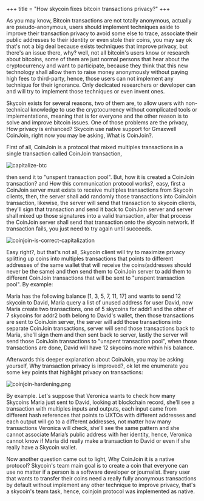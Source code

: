 +++
title = "How skycoin fixes bitcoin transactions privacy?"
+++

As you may know, Bitcoin transactions are not totally anonymous, actually are pseudo-anonymous, users should implement techniques aside to improve their transaction privacy to avoid some else to trace, associate their public addresses to their identity or even stole their coins, you may say ok that's not a big deal because exists techniques that improve privacy, but there's an issue there, why? well, not all bitcoin's users know or research about bitcoins, some of them are just normal persons that hear about the cryptocurrency and want to participate, because they think that this new technology shall allow them to raise money anonymously without paying high fees to third-party, hence, those users can not implement any technique for their ignorance. Only dedicated researchers or developer can and will try to implement those techniques or even invent ones.

Skycoin exists for several reasons, two of them are, to allow users with non-technical knowledge to use the cryptocurrency without complicated tools or implementations, meaning that is for everyone and the other reason is to solve and improve bitcoin issues. One of those problems are the privacy, How privacy is enhanced? Skycoin use native support for Gmaxwell CoinJoin, right now you may be asking, What is CoinJoin?.

First of all, CoinJoin is a protocol that mixed multiples transactions in a single transaction called CoinJoin transaction,

![capitalize-btc](/user-guides/skycoin/capitalize-btc.png)

then send it to "unspent transaction pool". But, how it is created a CoinJoin transaction? and How this communication protocol works?, easy, first a CoinJoin server must exists to receive multiples transactions from Skycoin clients, then, the server shall add randomly those transactions into CoinJoin transaction, likewise, the server will send that transaction to skycoin clients, they'll sign that transaction and send it back to CoinJoin server and server shall mixed up those signatures into a valid transaction, after that process the CoinJoin server shall send that transaction onto the skycoin network. If transaction fails, you just need to try again until succeeds.

![coinjoin-is-correct-capitalization](/user-guides/skycoin/coinjoin-is-correct-capitalization.png)

Easy right?, but that's not all, Skycoin client will try to maximize privacy splitting up coins into multiples transactions that points to different addresses of the same wallet that will receive the coins(addresses should never be the same) and then send them to CoinJoin server to add them to different CoinJoin transactions that will be sent to "unspent transaction pool". By example:

Maria has the following balance [1, 3, 5, 7, 11, 17] and wants to send 12 skycoin to David, Maria query a list of unused address for user David, now Maria create two transactions, one of 5 skycoins for addr1 and the other of 7 skycoins for addr2 both belong to David's wallet, then those transactions are sent to CoinJoin server, the server will add those transactions into separate CoinJoin transactions, server will send those transactions back to Maria, she'll sign them and then sent back to server, lastly the server will send those CoinJoin transactions to "unspent transaction pool", when those transactions are done, David will have 12 skycoins more within his balance.

Afterwards this deeper explanation about CoinJoin, you may be asking yourself, Why transaction privacy is improved?, ok let me enumerate you some key points that highlight privacy on transactions:

![coinjoin-hardening.png](/user-guides/skycoin/coinjoin-hardening.png)

By example. Let's suppose that Veronica wants to check how many Skycoins Maria just sent to David, looking at blockchain record, she'll see a transaction with multiples inputs and outputs, each input came from different hash references that points to UXTOs with different addresses and each output will go to a different addresses, not matter how many transactions Veronica will check, she'll see the same pattern and she cannot associate Maria’s public address with her identity, hence, Veronica cannot know if Maria did really make a transaction to David or even if she really have a Skycoin wallet.

Now another question came out to light, Why CoinJoin it is a native protocol? Skycoin's team main goal is to create a coin that everyone can use no matter if a person is a software developer or journalist. Every user that wants to transfer their coins need a really fully anonymous transactions by default without implement any other technique to improve privacy, that's a skycoin's team task, hence, coinjoin protocol was implemented as native.
